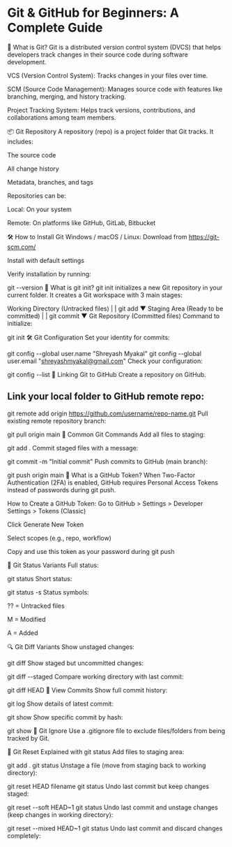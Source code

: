 # Git & GitHub for Beginners: A Complete Guide
📌 What is Git?
Git is a distributed version control system (DVCS) that helps developers track changes in their source code during software development.

VCS (Version Control System): Tracks changes in your files over time.

SCM (Source Code Management): Manages source code with features like branching, merging, and history tracking.

Project Tracking System: Helps track versions, contributions, and collaborations among team members.

📦 Git Repository
A repository (repo) is a project folder that Git tracks. It includes:

The source code

All change history

Metadata, branches, and tags

Repositories can be:

Local: On your system

Remote: On platforms like GitHub, GitLab, Bitbucket

🛠 How to Install Git
Windows / macOS / Linux:
Download from https://git-scm.com/

Install with default settings

Verify installation by running:

git --version
📁 What is git init?
git init initializes a new Git repository in your current folder.
It creates a Git workspace with 3 main stages:

Working Directory (Untracked files)
       |
       | git add
       ▼
Staging Area (Ready to be committed)
       |
       | git commit
       ▼
Git Repository (Committed files)
Command to initialize:

git init
🛠 Git Configuration
Set your identity for commits:

git config --global user.name "Shreyash Myakal"
git config --global user.email "shreyashmyakal@gmail.com"
Check your configuration:

git config --list
🧷 Linking Git to GitHub
Create a repository on GitHub.

## Link your local folder to GitHub remote repo:

git remote add origin https://github.com/username/repo-name.git
Pull existing remote repository branch:

git pull origin main
🔨 Common Git Commands
Add all files to staging:

git add .
Commit staged files with a message:

git commit -m "Initial commit"
Push commits to GitHub (main branch):

git push origin main
🔐 What is a GitHub Token?
When Two-Factor Authentication (2FA) is enabled, GitHub requires Personal Access Tokens instead of passwords during git push.

How to Create a GitHub Token:
Go to GitHub > Settings > Developer Settings > Tokens (Classic)

Click Generate New Token

Select scopes (e.g., repo, workflow)

Copy and use this token as your password during git push

🧪 Git Status Variants
Full status:

git status
Short status:

git status -s
Status symbols:

?? = Untracked files

M = Modified

A = Added

🔍 Git Diff Variants
Show unstaged changes:

git diff
Show staged but uncommitted changes:

git diff --staged
Compare working directory with last commit:

git diff HEAD
📝 View Commits
Show full commit history:

git log
Show details of latest commit:

git show
Show specific commit by hash:

git show <hash>
🙈 Git Ignore
Use a .gitignore file to exclude files/folders from being tracked by Git.

🔁 Git Reset Explained with git status
Add files to staging area:

git add .
git status
Unstage a file (move from staging back to working directory):

git reset HEAD filename
git status
Undo last commit but keep changes staged:


git reset --soft HEAD~1
git status
Undo last commit and unstage changes (keep changes in working directory):


git reset --mixed HEAD~1
git status
Undo last commit and discard changes completely:
